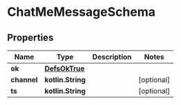 
# ChatMeMessageSchema

## Properties
Name | Type | Description | Notes
------------ | ------------- | ------------- | -------------
**ok** | [**DefsOkTrue**](DefsOkTrue.md) |  | 
**channel** | **kotlin.String** |  |  [optional]
**ts** | **kotlin.String** |  |  [optional]



